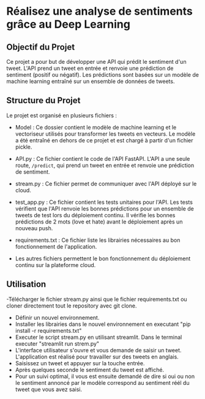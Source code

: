 # Réalisez une analyse de sentiments grâce au Deep Learning

## Objectif du Projet

Ce projet a pour but de développer une API qui prédit le sentiment d'un tweet. L'API prend un tweet en entrée et renvoie une prédiction de sentiment (positif ou négatif). Les prédictions sont basées sur un modèle de machine learning entraîné sur un ensemble de données de tweets.

## Structure du Projet

Le projet est organisé en plusieurs fichiers :

- Model : Ce dossier contient le modèle de machine learning et le vectoriseur utilisés pour transformer les tweets en vecteurs. Le modèle a été entraîné en dehors de ce projet et est chargé à partir d'un fichier pickle.

- API.py : Ce fichier contient le code de l'API FastAPI. L'API a une seule route, `/predict`, qui prend un tweet en entrée et renvoie une prédiction de sentiment. 

- stream.py : Ce fichier permet de communiquer avec l'API déployé sur le cloud. 

- test_app.py : Ce fichier contient les tests unitaires pour l'API. Les tests vérifient que l'API renvoie les bonnes prédictions pour un ensemble de tweets de test lors du déploiement continu. Il vérifie les bonnes prédictions de 2 mots (love et hate) avant le déploiement après un nouveau push.

- requirements.txt : Ce fichier liste les librairies nécessaires au bon fonctionnement de l'application.

- Les autres fichiers permettent le bon fonctionnement du déploiement continu sur la plateforme cloud.


## Utilisation
-Télécharger le fichier stream.py ainsi que le fichier requirements.txt ou cloner directement tout le repository avec git clone.
- Définir un nouvel environnement.
- Installer les librairies dans le nouvel environnement en executant "pip install -r requirements.txt"
- Executer le script stream.py en utilisant streamlit. Dans le terminal executer "streamlit run strem.py"
- L'interface utilisateur s'ouvre et vous demande de saisir un tweet. L'application est réalisé pour travailler sur des tweets en anglais.
- Saisissez un tweet et appuyer sur la touche entrée.
- Après quelques seconde le sentiment du tweet est affiché.
- Pour un suivi optimal, il vous est ensuite demandé de dire si oui ou non le sentiment annoncé par le modèle correspond au sentiment réél du tweet que vous avez saisi.
